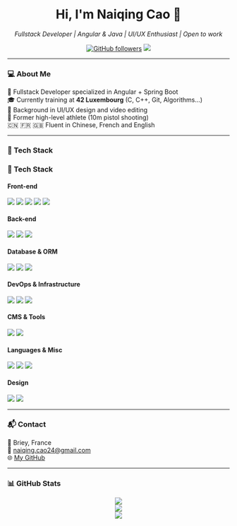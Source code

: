 <h1 align="center">Hi, I'm Naiqing Cao 👋</h1>

<p align="center">
  <em>Fullstack Developer | Angular & Java | UI/UX Enthusiast | Open to work</em>
</p>

<p align="center">
  <a href="https://github.com/Naiqing624"><img src="https://img.shields.io/github/followers/Naiqing624?style=social" alt="GitHub followers"></a>
  <a href="mailto:naiqing.cao24@gmail.com"><img src="https://img.shields.io/badge/email-naiqing.cao24@gmail.com-red"></a>
</p>

---

### 💻 About Me

🎯 Fullstack Developer specialized in Angular + Spring Boot  
🎓 Currently training at **42 Luxembourg** (C, C++, Git, Algorithms...)  
🎨 Background in UI/UX design and video editing  
🏅 Former high-level athlete (10m pistol shooting)  
🇨🇳 🇫🇷 🇬🇧 Fluent in Chinese, French and English  

---

### 🚀 Tech Stack

### 🚀 Tech Stack

#### Front-end  
<p>
  <img src="https://img.shields.io/badge/HTML5-E34F26?logo=html5&logoColor=white" />
  <img src="https://img.shields.io/badge/CSS3-1572B6?logo=css3&logoColor=white" />
  <img src="https://img.shields.io/badge/TypeScript-3178C6?logo=typescript&logoColor=white" />
  <img src="https://img.shields.io/badge/Angular-DD0031?logo=angular&logoColor=white" />
  <img src="https://img.shields.io/badge/PrimeNG-1A237E?logo=primefaces&logoColor=white" />
</p>

#### Back-end  
<p>
  <img src="https://img.shields.io/badge/Java-007396?logo=java&logoColor=white" />
  <img src="https://img.shields.io/badge/SpringBoot-6DB33F?logo=springboot&logoColor=white" />
  <img src="https://img.shields.io/badge/Nginx-009639?logo=nginx&logoColor=white" />
</p>

#### Database & ORM  
<p>
  <img src="https://img.shields.io/badge/MySQL-005C84?logo=mysql&logoColor=white" />
  <img src="https://img.shields.io/badge/MariaDB-003545?logo=mariadb&logoColor=white" />
  <img src="https://img.shields.io/badge/MyBatis-grey" />
</p>

#### DevOps & Infrastructure  
<p>
  <img src="https://img.shields.io/badge/Docker-2496ED?logo=docker&logoColor=white" />
  <img src="https://img.shields.io/badge/GitHub%20Actions-2088FF?logo=githubactions&logoColor=white" />
  <img src="https://img.shields.io/badge/Nginx-009639?logo=nginx&logoColor=white" />
</p>

#### CMS & Tools  
<p>
  <img src="https://img.shields.io/badge/WordPress-21759B?logo=wordpress&logoColor=white" />
  <img src="https://img.shields.io/badge/Git-F05032?logo=git&logoColor=white" />
</p>

#### Languages & Misc  
<p>
  <img src="https://img.shields.io/badge/C-A8B9CC?logo=c&logoColor=white" />
  <img src="https://img.shields.io/badge/C++-00599C?logo=c%2B%2B&logoColor=white" />
  <img src="https://img.shields.io/badge/Makefile-000000?logo=gnu&logoColor=white" />
</p>

#### Design  
<p>
  <img src="https://img.shields.io/badge/Figma-F24E1E?logo=figma&logoColor=white" />
  <img src="https://img.shields.io/badge/Adobe%20Creative%20Suite-DA1F26?logo=adobe&logoColor=white" />
</p>



---

### 📬 Contact

📍 Briey, France  
📧 naiqing.cao24@gmail.com  
🌐 [My GitHub](https://github.com/Naiqing624)

---

### 📊 GitHub Stats

<p align="center">
  <img src="https://github-readme-stats.vercel.app/api?username=Naiqing624&show_icons=true&theme=tokyonight" />
  <br>
  <img src="https://github-readme-stats.vercel.app/api/top-langs/?username=Naiqing624&layout=compact&theme=tokyonight" />
  <br>
  <img src="https://github-readme-streak-stats.herokuapp.com/?user=Naiqing624&theme=tokyonight&hide_border=true" />
</p>




